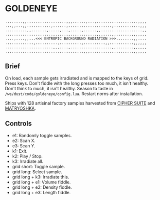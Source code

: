 # GOLDENEYE

```
........,,..................,,,......,...,...................,,,,
...,,...,,...........,......,....................,............,,,
..........,,.......,.....,...,.....,......,,...................,,
......................,,,....,............,,,....,,......,,,,,,,,
....,....,,...<<< ENTROPIC BACKGROUND RADIATION >>>........,,....
.............,..........,..........,..........,,...........,,,,,,
......................,,,....,...................,,........,,,,,,
....................................,,,....................,,,,,,
```

## Brief

On load, each sample gets irradiated and is mapped to the keys of grid. Press keys. Don't fiddle with the long presses too much, it isn't healthy. Don't think to much, it isn't healthy. Season to taste in `/we/dust/code/goldeneye/config.lua`. Restart norns after installation.

Ships with 128 artisinal factory samples harvested from [CIPHER SUITE](https://stuxnet.bandcamp.com/album/cipher-suite-demo) and [MATRYOSHKA](https://stuxnet.bandcamp.com/album/matryoshka-demo).

## Controls

 - e1: Randomly toggle samples.
 - e2: Scan X.
 - e3: Scan Y.
 - k1: Exit.
 - k2: Play / Stop.
 - k3: Irradiate all.
 - grid short: Toggle sample.
 - grid long: Select sample.
 - grid long + k3: Irradiate this.
 - grid long + e1: Volume fiddle.
 - grid long + e2: Density fiddle.
 - grid long + e3: Length fiddle.